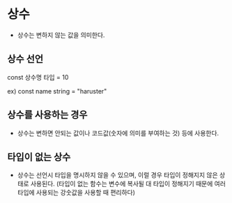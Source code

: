 # 상수

- 상수는 변하지 않는 값을 의미한다.

## 상수 선언

const 상수명 타입 = 10

ex)
const name string = "haruster"

## 상수를 사용하는 경우

- 상수는 변하면 안되는 값이나 코드값(숫자에 의미를 부여하는 것) 등에 사용한다.

## 타입이 없는 상수

- 상수는 선언시 타입을 명시하지 않을 수 있으며, 이럴 경우 타입이 정해지지 않은 상태로 사용된다. 
(타입이 없는 함수는 변수에 복사될 대 타입이 정해지기 때문에 여러 타입에 사용되는 강숫값을 사용할 때 편리하다)